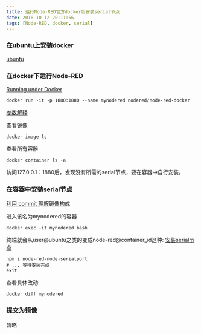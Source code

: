 ```yaml
---
title: 运行Node-RED官方docker后安装serial节点
date: 2018-10-12 20:11:56
tags: [Node-RED, docker, serial]
---
```

### 在ubuntu上安装docker
[ubuntu](https://yeasy.gitbooks.io/docker_practice/install/ubuntu.html)

### 在docker下运行Node-RED
[Running under Docker](https://nodered.org/docs/platforms/docker)

```
docker run -it -p 1880:1880 --name mynodered nodered/node-red-docker
```

[参数解释](https://hub.docker.com/r/nodered/node-red-docker/)

查看镜像
```
docker image ls
```

查看所有容器
```
docker container ls -a
```

访问127.0.0.1：1880后，发现没有所需的serial节点，要在容器中自行安装。

### 在容器中安装serial节点
[利用 commit 理解镜像构成](https://yeasy.gitbooks.io/docker_practice/image/commit.html)

进入该名为mynodered的容器
```
docker exec -it mynodered bash
```
终端就会从user@ubuntu之类的变成node-red@container_id这种:
[安装serial节点](https://flows.nodered.org/node/node-red-node-serialport)
```
npm i node-red-node-serialport
# ... 等待安装完成
exit
```

查看具体改动:
```
docker diff mynodered
```

### 提交为镜像
暂略